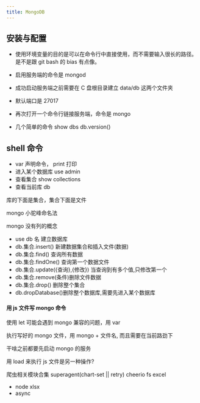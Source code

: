 ```yaml
---
title: MongoDB
---
```


## 安装与配置

- 使用环境变量的目的是可以在命令行中直接使用，而不需要输入很长的路径。是不是跟 git bash 的 bias 有点像。
- 启用服务端的命令是 mongod
- 成功启动服务端之前需要在 C 盘根目录建立 data/db 这两个文件夹
- 默认端口是 27017

- 再次打开一个命令行链接服务端，命令是 mongo
- 几个简单的命令 show dbs db.version()

## shell 命令

- var 声明命令， print 打印
- 进入某个数据库 use admin
- 查看集合 show collections
- 查看当前库 db

库的下面是集合，集合下面是文件

mongo 小驼峰命名法

mongo 没有列的概念

- use db 名 建立数据库
- db.集合.insert() 新建数据集合和插入文件(数据)
- db.集合.find() 查询所有数据
- db.集合.findOne() 查询第一个数据文件
- db.集合.update({查询},{修改}) 当查询到有多个值,只修改第一个
- db.集合.remove(条件)删除文件数据
- db.集合.drop() 删除整个集合
- db.dropDatabase()删除整个数据库,需要先进入某个数据库

#### 用 js 文件写 mongo 命令

使用 let 可能会遇到 mongo 兼容的问题，用 var

执行写好的 mongo 文件，用 mongo + 文件名, 而且需要在当前路劲下

干啥之前都要先启动 mongo 的服务

用 load 来执行 js 文件是另一种操作?

爬虫相关模块合集
superagent(chart-set || retry)
cheerio
fs
excel

- node xlsx
- async
